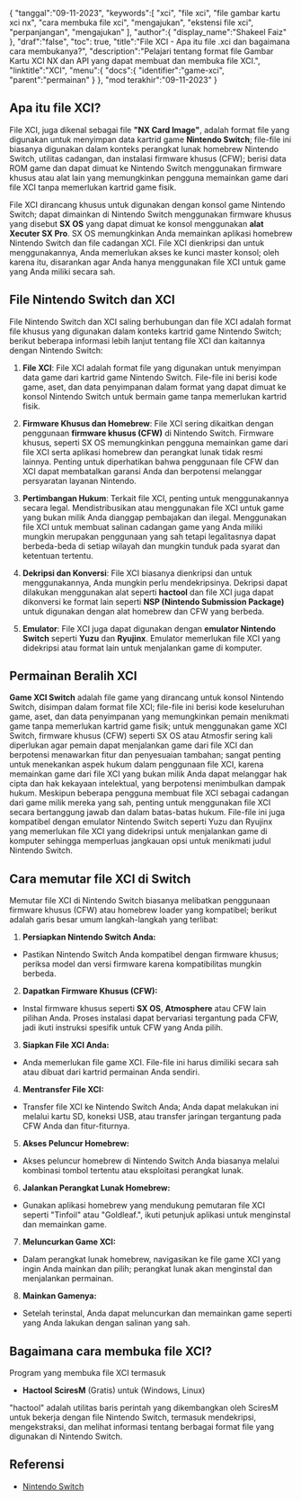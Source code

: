 {
"tanggal":"09-11-2023",
   "keywords":[
"xci",
"file xci",
"file gambar kartu xci nx",
"cara membuka file xci",
"mengajukan",
"ekstensi file xci",
"perpanjangan",
"mengajukan"
],
   "author":{
"display_name":"Shakeel Faiz"
},
"draf":"false",
"toc": true,
"title":"File XCI - Apa itu file .xci dan bagaimana cara membukanya?",
   "description":"Pelajari tentang format file Gambar Kartu XCI NX dan API yang dapat membuat dan membuka file XCI.",
"linktitle":"XCI",
   "menu":{
      "docs":{
         "identifier":"game-xci",
"parent":"permainan"
}
},
"mod terakhir":"09-11-2023"
}

## Apa itu file XCI?

File XCI, juga dikenal sebagai file **"NX Card Image"**, adalah format file yang digunakan untuk menyimpan data kartrid game **Nintendo Switch**; file-file ini biasanya digunakan dalam konteks perangkat lunak homebrew Nintendo Switch, utilitas cadangan, dan instalasi firmware khusus (CFW); berisi data ROM game dan dapat dimuat ke Nintendo Switch menggunakan firmware khusus atau alat lain yang memungkinkan pengguna memainkan game dari file XCI tanpa memerlukan kartrid game fisik.

File XCI dirancang khusus untuk digunakan dengan konsol game Nintendo Switch; dapat dimainkan di Nintendo Switch menggunakan firmware khusus yang disebut **SX OS** yang dapat dimuat ke konsol menggunakan **alat Xecuter SX Pro**. SX OS memungkinkan Anda memainkan aplikasi homebrew Nintendo Switch dan file cadangan XCI. File XCI dienkripsi dan untuk menggunakannya, Anda memerlukan akses ke kunci master konsol; oleh karena itu, disarankan agar Anda hanya menggunakan file XCI untuk game yang Anda miliki secara sah.

## File Nintendo Switch dan XCI

File Nintendo Switch dan XCI saling berhubungan dan file XCI adalah format file khusus yang digunakan dalam konteks kartrid game Nintendo Switch; berikut beberapa informasi lebih lanjut tentang file XCI dan kaitannya dengan Nintendo Switch:

1. **File XCI**: File XCI adalah format file yang digunakan untuk menyimpan data game dari kartrid game Nintendo Switch. File-file ini berisi kode game, aset, dan data penyimpanan dalam format yang dapat dimuat ke konsol Nintendo Switch untuk bermain game tanpa memerlukan kartrid fisik.
    












2. **Firmware Khusus dan Homebrew**: File XCI sering dikaitkan dengan penggunaan **firmware khusus (CFW)** di Nintendo Switch. Firmware khusus, seperti SX OS memungkinkan pengguna memainkan game dari file XCI serta aplikasi homebrew dan perangkat lunak tidak resmi lainnya. Penting untuk diperhatikan bahwa penggunaan file CFW dan XCI dapat membatalkan garansi Anda dan berpotensi melanggar persyaratan layanan Nintendo.
    












3. **Pertimbangan Hukum**: Terkait file XCI, penting untuk menggunakannya secara legal. Mendistribusikan atau menggunakan file XCI untuk game yang bukan milik Anda dianggap pembajakan dan ilegal. Menggunakan file XCI untuk membuat salinan cadangan game yang Anda miliki mungkin merupakan penggunaan yang sah tetapi legalitasnya dapat berbeda-beda di setiap wilayah dan mungkin tunduk pada syarat dan ketentuan tertentu.
    












4. **Dekripsi dan Konversi**: File XCI biasanya dienkripsi dan untuk menggunakannya, Anda mungkin perlu mendekripsinya. Dekripsi dapat dilakukan menggunakan alat seperti **hactool** dan file XCI juga dapat dikonversi ke format lain seperti **NSP (Nintendo Submission Package)** untuk digunakan dengan alat homebrew dan CFW yang berbeda.
    












5. **Emulator**: File XCI juga dapat digunakan dengan **emulator Nintendo Switch** seperti **Yuzu** dan **Ryujinx**. Emulator memerlukan file XCI yang didekripsi atau format lain untuk menjalankan game di komputer.

## Permainan Beralih XCI

**Game XCI Switch** adalah file game yang dirancang untuk konsol Nintendo Switch, disimpan dalam format file XCI; file-file ini berisi kode keseluruhan game, aset, dan data penyimpanan yang memungkinkan pemain menikmati game tanpa memerlukan kartrid game fisik; untuk menggunakan game XCI Switch, firmware khusus (CFW) seperti SX OS atau Atmosfir sering kali diperlukan agar pemain dapat menjalankan game dari file XCI dan berpotensi menawarkan fitur dan penyesuaian tambahan; sangat penting untuk menekankan aspek hukum dalam penggunaan file XCI, karena memainkan game dari file XCI yang bukan milik Anda dapat melanggar hak cipta dan hak kekayaan intelektual, yang berpotensi menimbulkan dampak hukum. Meskipun beberapa pengguna membuat file XCI sebagai cadangan dari game milik mereka yang sah, penting untuk menggunakan file XCI secara bertanggung jawab dan dalam batas-batas hukum. File-file ini juga kompatibel dengan emulator Nintendo Switch seperti Yuzu dan Ryujinx yang memerlukan file XCI yang didekripsi untuk menjalankan game di komputer sehingga memperluas jangkauan opsi untuk menikmati judul Nintendo Switch.

## Cara memutar file XCI di Switch

Memutar file XCI di Nintendo Switch biasanya melibatkan penggunaan firmware khusus (CFW) atau homebrew loader yang kompatibel; berikut adalah garis besar umum langkah-langkah yang terlibat:

1. **Persiapkan Nintendo Switch Anda:**
    












- Pastikan Nintendo Switch Anda kompatibel dengan firmware khusus; periksa model dan versi firmware karena kompatibilitas mungkin berbeda.
2. **Dapatkan Firmware Khusus (CFW):**
    












- Instal firmware khusus seperti **SX OS**, **Atmosphere** atau CFW lain pilihan Anda. Proses instalasi dapat bervariasi tergantung pada CFW, jadi ikuti instruksi spesifik untuk CFW yang Anda pilih.
3. **Siapkan File XCI Anda:**
    












- Anda memerlukan file game XCI. File-file ini harus dimiliki secara sah atau dibuat dari kartrid permainan Anda sendiri.
4. **Mentransfer File XCI:**
    












- Transfer file XCI ke Nintendo Switch Anda; Anda dapat melakukan ini melalui kartu SD, koneksi USB, atau transfer jaringan tergantung pada CFW Anda dan fitur-fiturnya.
5. **Akses Peluncur Homebrew:**
    












- Akses peluncur homebrew di Nintendo Switch Anda biasanya melalui kombinasi tombol tertentu atau eksploitasi perangkat lunak.
6. **Jalankan Perangkat Lunak Homebrew:**
    












- Gunakan aplikasi homebrew yang mendukung pemutaran file XCI seperti "Tinfoil" atau "Goldleaf.", ikuti petunjuk aplikasi untuk menginstal dan memainkan game.
7. **Meluncurkan Game XCI:**
    












- Dalam perangkat lunak homebrew, navigasikan ke file game XCI yang ingin Anda mainkan dan pilih; perangkat lunak akan menginstal dan menjalankan permainan.
8. **Mainkan Gamenya:**
    












- Setelah terinstal, Anda dapat meluncurkan dan memainkan game seperti yang Anda lakukan dengan salinan yang sah.

## Bagaimana cara membuka file XCI?

Program yang membuka file XCI termasuk

- **Hactool SciresM** (Gratis) untuk (Windows, Linux)

"hactool" adalah utilitas baris perintah yang dikembangkan oleh SciresM untuk bekerja dengan file Nintendo Switch, termasuk mendekripsi, mengekstraksi, dan melihat informasi tentang berbagai format file yang digunakan di Nintendo Switch.

## Referensi
* [Nintendo Switch](https://en.wikipedia.org/wiki/Nintendo_Switch)
